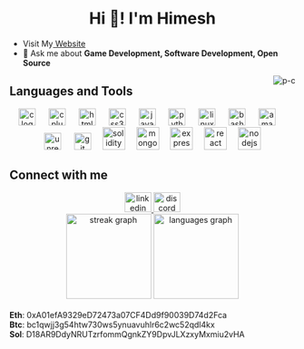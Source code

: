 <h1 align="center">Hi 👋! I'm Himesh</h1>
<ul>
  <li>Visit My<a href="https://himeshkundal.tech" target="_blank"> Website </a></li>
  <li>💬 Ask me about <strong>Game Development, Software Development, Open Source</strong></li>
</ul>
<div>
  <img align="right" src="https://komarev.com/ghpvc/?username=Himesh-Kundal&base=50&color=f34b7e&style=flat"   alt="p-c"/>
</div>
<h2> Languages and Tools</h2>
<div align="center">
  <img src="https://cdn.jsdelivr.net/gh/devicons/devicon/icons/c/c-original.svg" height="30" alt="c logo"  />
  <img width="15" />
  <img src="https://cdn.jsdelivr.net/gh/devicons/devicon/icons/cplusplus/cplusplus-original.svg" height="30" alt="cplusplus logo"  />
  <img width="15" />
  <img src="https://cdn.jsdelivr.net/gh/devicons/devicon/icons/html5/html5-original.svg" height="30" alt="html5 logo"  />
  <img width="15" />
  <img src="https://cdn.jsdelivr.net/gh/devicons/devicon/icons/css3/css3-original.svg" height="30" alt="css3 logo"  />
  <img width="15" />
  <img src="https://cdn.jsdelivr.net/gh/devicons/devicon/icons/javascript/javascript-original.svg" height="30" alt="javascript logo"  />
  <img width="15" />
  <img src="https://cdn.jsdelivr.net/gh/devicons/devicon/icons/python/python-original.svg" height="30" alt="python logo"  />
  <img width="15" />
  <img src="https://cdn.jsdelivr.net/gh/devicons/devicon/icons/linux/linux-original.svg" height="30" alt="linux logo"  />
  <img width="15" />
  <img src="https://cdn.simpleicons.org/gnubash/4EAA25" height="30" alt="bash logo"  />
  <img width="15" />
  <img src="https://skillicons.dev/icons?i=aws" height="30" alt="amazonwebservices logo"  />
  <img width="15" />
  <img src="https://skillicons.dev/icons?i=unreal" height="30" alt="unrealengine logo"  />
  <img width="15" />
  <img src="https://cdn.simpleicons.org/git/F05032" height="30" alt="git logo"  />
  <img width="12" />
  <img src="https://cdn.jsdelivr.net/gh/devicons/devicon/icons/solidity/solidity-original.svg" height="40" alt="solidity logo"  />
  <img width="12" />
  <img src="https://cdn.jsdelivr.net/gh/devicons/devicon/icons/mongodb/mongodb-original.svg" height="40" alt="mongodb logo"  />
  <img width="12" />
  <img src="https://cdn.jsdelivr.net/gh/devicons/devicon/icons/express/express-original.svg" height="40" alt="express logo"  />
  <img width="12" />
  <img src="https://cdn.jsdelivr.net/gh/devicons/devicon/icons/react/react-original.svg" height="40" alt="react logo"  />
  <img width="12" />
  <img src="https://cdn.jsdelivr.net/gh/devicons/devicon/icons/nodejs/nodejs-original.svg" height="40" alt="nodejs logo"  />
</div>
<h2>Connect with me</h2>
<div align="center">
  <a href="https://www.linkedin.com/in/himesh-kundal-140059287/" target="_blank">
    <img src="https://raw.githubusercontent.com/maurodesouza/profile-readme-generator/master/src/assets/icons/social/linkedin/default.svg" width="47" height="35" alt="linkedin logo"  />
  </a>
  <a href="himeshkundal.tech" target="_blank">
    <img src="https://raw.githubusercontent.com/maurodesouza/profile-readme-generator/master/src/assets/icons/social/discord/default.svg" width="47" height="35" alt="discord logo"  />
  </a>

</div>

<div align="center">
  <img src="https://streak-stats.demolab.com?user=Himesh-Kundal&locale=en&mode=daily&theme=radical&hide_border=false&border_radius=5" height="150" alt="streak graph"  />
  <img src="https://github-readme-stats.vercel.app/api/top-langs?username=Himesh-Kundal&locale=en&hide_title=false&layout=compact&card_width=320&langs_count=5&theme=radical&hide_border=false" height="150" alt="languages graph"  />
</div>
<br>
<div>
  <b>Eth</b>:  0xA01efA9329eD72473a07CF4Dd9f90039D74d2Fca
  <br>
  <b>Btc</b>:  bc1qwjj3g54htw730ws5ynuavuhlr6c2wc52qdl4kx
  <br>
  <b>Sol</b>:  D18AR9DdyNRUTzrfommQgnkZY9DpvJLXzxyMxmiu2vHA
</div>

<br clear="both">
